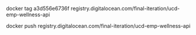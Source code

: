 
docker tag a3d556e6736f registry.digitalocean.com/final-iteration/ucd-emp-wellness-api

docker push registry.digitalocean.com/final-iteration/ucd-emp-wellness-api
